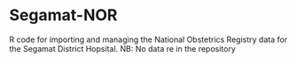 # Segamat-NOR
R code for importing and managing the National Obstetrics Registry data for the Segamat District Hopsital.  NB: No data re in the repository
